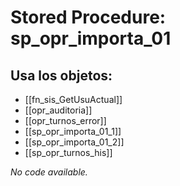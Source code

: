 # Stored Procedure: sp_opr_importa_01

## Usa los objetos:
- [[fn_sis_GetUsuActual]]
- [[opr_auditoria]]
- [[opr_turnos_error]]
- [[sp_opr_importa_01_1]]
- [[sp_opr_importa_01_2]]
- [[sp_opr_turnos_his]]

*No code available.*
